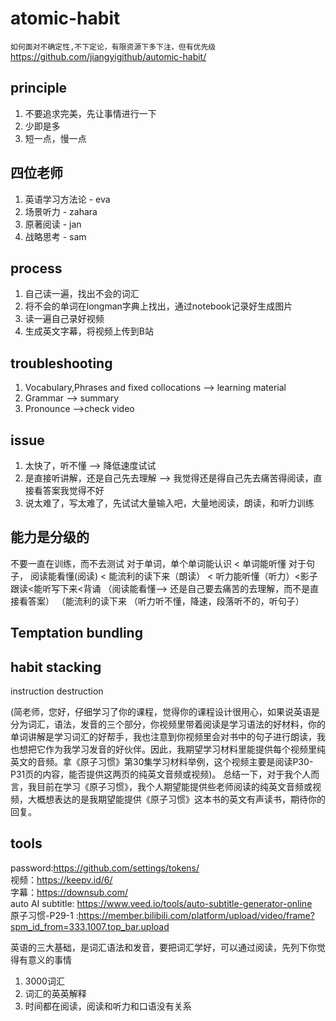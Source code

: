 # atomic-habit
`如何面对不确定性,不下定论，有限资源下多下注，但有优先级`  
https://github.com/jiangyigithub/automic-habit/
## principle
1. 不要追求完美，先让事情进行一下
2. 少即是多
3. 短一点，慢一点

## 四位老师
1. 英语学习方法论 - eva
2. 场景听力 - zahara
3. 原著阅读 - jan
4. 战略思考 - sam

## process
1. 自己读一遍，找出不会的词汇
2. 将不会的单词在longman字典上找出，通过notebook记录好生成图片
3. 读一遍自己录好视频
4. 生成英文字幕，将视频上传到B站

## troubleshooting
1. Vocabulary,Phrases and fixed collocations --> learning material
2. Grammar --> summary
3. Pronounce -->check video

## issue
1. 太快了，听不懂  --> 降低速度试试
2. 是直接听讲解，还是自己先去理解 --> 我觉得还是得自己先去痛苦得阅读，直接看答案我觉得不好
3. 说太难了，写太难了，先试试大量输入吧，大量地阅读，朗读，和听力训练

## 能力是分级的
不要一直在训练，而不去测试
对于单词，单个单词能认识 < 单词能听懂
对于句子， 阅读能看懂(阅读) < 能流利的读下来（朗读） < 听力能听懂（听力）<影子跟读<能听写下来<背诵
（阅读能看懂--> 还是自己要去痛苦的去理解，而不是直接看答案）
（能流利的读下来
（听力听不懂，降速，段落听不的，听句子）

## Temptation bundling

## habit stacking
instruction destruction

(简老师，您好，仔细学习了你的课程，觉得你的课程设计很用心，如果说英语是分为词汇，语法，发音的三个部分，你视频里带着阅读是学习语法的好材料，你的单词讲解是学习词汇的好帮手，我也注意到你视频里会对书中的句子进行朗读，我也想把它作为我学习发音的好伙伴。因此，我期望学习材料里能提供每个视频里纯英文的音频。拿《原子习惯》第30集学习材料举例，这个视频主要是阅读P30-P31页的内容，能否提供这两页的纯英文音频或视频)。
总结一下，对于我个人而言，我目前在学习《原子习惯》，我个人期望能提供些老师阅读的纯英文音频或视频，大概想表达的是我期望能提供《原子习惯》这本书的英文有声读书，期待你的回复。

## tools
password:https://github.com/settings/tokens/  
视频：https://keepv.id/6/  
字幕：https://downsub.com/  
auto AI subtitle: https://www.veed.io/tools/auto-subtitle-generator-online  
原子习惯-P29-1 :https://member.bilibili.com/platform/upload/video/frame?spm_id_from=333.1007.top_bar.upload 

英语的三大基础，是词汇语法和发音，要把词汇学好，可以通过阅读，先列下你觉得有意义的事情
1. 3000词汇
2. 词汇的英英解释
3. 时间都在阅读，阅读和听力和口语没有关系